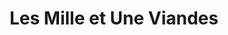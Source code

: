 ---
title: "Les Mille et Une Viandes"
url: /mouans-sartoux/les-mille-et-une-viandes/
shop: boucherie
---